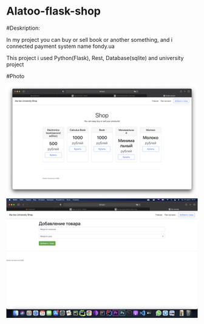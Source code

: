# Alatoo-flask-shop

#Deskription:

In my project you can buy or sell book or another something, and i connected payment system name fondy.ua

This project i used Python(Flask), Rest, Database(sqlite) and university project

#Photo

![Site](static/1.png)
![Site](static/2.png)



